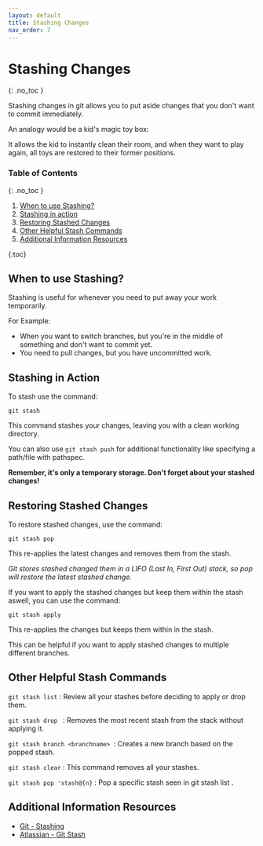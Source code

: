 ```yaml
---
layout: default
title: Stashing Changes
nav_order: 7
---
```


<!-- prettier-ignore-start -->
# Stashing Changes
{: .no_toc }

Stashing changes in git allows you to put aside changes that you don't want to commit immediately.

An analogy would be a kid's magic toy box:

It allows the kid to instantly clean their room, and when they want to play again, all toys are restored to their former positions.


### Table of Contents
{: .no_toc }

1. [When to use Stashing?](#when-to-use-stashing?)  
2. [Stashing in action](#stashing-in-action)   
3. [Restoring Stashed Changes](#restoring-stashed-changes)  
4. [Other Helpful Stash Commands](#other-helpful-stash-commands)  
5. [Additional Information Resources](#additional-information-resources)  

{:toc}

<!--prettier-ignore-end-->

## When to use Stashing?
Stashing is useful for whenever you need to put away your work temporarily.

For Example:
- When you want to switch branches, but you're in the middle of something and don't want to commit yet.
- You need to pull changes, but you have uncommitted work.

## Stashing in Action
To stash use the command: 

```console
git stash
```

This command stashes your changes, leaving you with a clean working directory.

You can also use `git stash push` for additional functionality like specifying a path/file with pathspec.

**Remember, it's only a temporary storage. Don't forget about your stashed changes!**

## Restoring Stashed Changes
To restore stashed changes, use the command: 

```console
git stash pop
```

This re-applies the latest changes and removes them from the stash.

*Git stores stashed changed them in a LIFO (Last In, First Out) stack, so pop will restore the latest stashed change.*

If you want to apply the stashed changes but keep them within the stash aswell, you can use the command:

```console
git stash apply
```

This re-applies the changes but keeps them within in the stash. 

This can be helpful if you want to apply stashed changes to multiple different branches.

## Other Helpful Stash Commands

`git stash list` : Review all your stashes before deciding to apply or drop them.

`git stash drop ` : Removes the most recent stash from the stack without applying it.

`git stash branch <branchname> `: Creates a new branch based on the popped stash.

`git stash clear` : This command removes all your stashes.

`git stash pop 'stash@{n}` : Pop a specific stash seen in git stash list .

## Additional Information Resources

- [Git - Stashing](https://git-scm.com/docs/git-stash)
- [Atlassian - Git Stash](https://www.atlassian.com/git/tutorials/saving-changes/git-stash#partial-stashes)